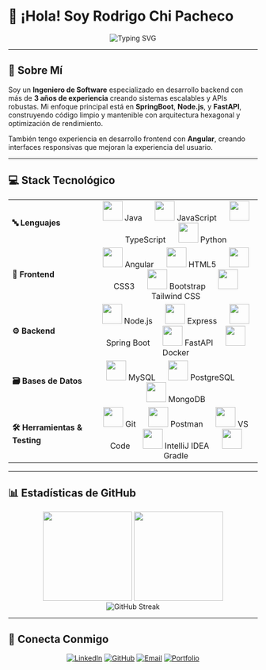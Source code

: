 # 👋 ¡Hola! Soy Rodrigo Chi Pacheco

<div align="center">
  <img src="https://readme-typing-svg.herokuapp.com?font=Fira+Code&weight=600&size=28&pause=1000&color=2F81F7&center=true&vCenter=true&width=600&lines=Software+Engineer;Backend+Developer;API+Specialist;3%2B+Years+Experience" alt="Typing SVG" />
</div>

---

## 🚀 Sobre Mí

Soy un **Ingeniero de Software** especializado en desarrollo backend con más de **3 años de experiencia** creando sistemas escalables y APIs robustas. Mi enfoque principal está en **SpringBoot**, **Node.js**, y **FastAPI**, construyendo código limpio y mantenible con arquitectura hexagonal y optimización de rendimiento.

También tengo experiencia en desarrollo frontend con **Angular**, creando interfaces responsivas que mejoran la experiencia del usuario.

---

## 💻 Stack Tecnológico

<table align="center" style="border: none;">
  <tr style="border: none;">
    <td style="border: none; vertical-align: middle; padding-right: 20px;"><strong>🔤 Lenguajes</strong></td>
    <td style="border: none;" align="center">
      <img src="https://skillicons.dev/icons?i=java" width="40"/> Java
      &nbsp;&nbsp;&nbsp;&nbsp;
      <img src="https://skillicons.dev/icons?i=javascript" width="40"/> JavaScript
      &nbsp;&nbsp;&nbsp;&nbsp;
      <img src="https://skillicons.dev/icons?i=typescript" width="40"/> TypeScript
      &nbsp;&nbsp;&nbsp;&nbsp;
      <img src="https://skillicons.dev/icons?i=python" width="40"/> Python
    </td>
  </tr>
  <tr style="border: none;">
    <td style="border: none; vertical-align: middle; padding-right: 20px;"><strong>🎨 Frontend</strong></td>
    <td style="border: none;" align="center">
      <img src="https://skillicons.dev/icons?i=angular" width="40"/> Angular
      &nbsp;&nbsp;&nbsp;&nbsp;
      <img src="https://skillicons.dev/icons?i=html" width="40"/> HTML5
      &nbsp;&nbsp;&nbsp;&nbsp;
      <img src="https://skillicons.dev/icons?i=css" width="40"/> CSS3
      &nbsp;&nbsp;&nbsp;&nbsp;
      <img src="https://skillicons.dev/icons?i=bootstrap" width="40"/> Bootstrap
      &nbsp;&nbsp;&nbsp;&nbsp;
      <img src="https://skillicons.dev/icons?i=tailwind" width="40"/> Tailwind CSS
    </td>
  </tr>
  <tr style="border: none;">
    <td style="border: none; vertical-align: middle; padding-right: 20px;"><strong>⚙️ Backend</strong></td>
    <td style="border: none;" align="center">
      <img src="https://skillicons.dev/icons?i=nodejs" width="40"/> Node.js
      &nbsp;&nbsp;&nbsp;&nbsp;
      <img src="https://skillicons.dev/icons?i=express" width="40"/> Express
      &nbsp;&nbsp;&nbsp;&nbsp;
      <img src="https://skillicons.dev/icons?i=spring" width="40"/> Spring Boot
      &nbsp;&nbsp;&nbsp;&nbsp;
      <img src="https://skillicons.dev/icons?i=fastapi" width="40"/> FastAPI
      &nbsp;&nbsp;&nbsp;&nbsp;
      <img src="https://skillicons.dev/icons?i=docker" width="40"/> Docker
    </td>
  </tr>
  <tr style="border: none;">
    <td style="border: none; vertical-align: middle; padding-right: 20px;"><strong>🗃️ Bases de Datos</strong></td>
    <td style="border: none;" align="center">
      <img src="https://skillicons.dev/icons?i=mysql" width="40"/> MySQL
      &nbsp;&nbsp;&nbsp;&nbsp;
      <img src="https://skillicons.dev/icons?i=postgresql" width="40"/> PostgreSQL
      &nbsp;&nbsp;&nbsp;&nbsp;
      <img src="https://skillicons.dev/icons?i=mongodb" width="40"/> MongoDB
    </td>
  </tr>
  <tr style="border: none;">
    <td style="border: none; vertical-align: middle; padding-right: 20px;"><strong>🛠️ Herramientas & Testing</strong></td>
    <td style="border: none;" align="center">
      <img src="https://skillicons.dev/icons?i=git" width="40"/> Git
      &nbsp;&nbsp;&nbsp;&nbsp;
      <img src="https://skillicons.dev/icons?i=postman" width="40"/> Postman
      &nbsp;&nbsp;&nbsp;&nbsp;
      <img src="https://skillicons.dev/icons?i=vscode" width="40"/> VS Code
      &nbsp;&nbsp;&nbsp;&nbsp;
      <img src="https://skillicons.dev/icons?i=idea" width="40"/> IntelliJ IDEA
      &nbsp;&nbsp;&nbsp;&nbsp;
      <img src="https://skillicons.dev/icons?i=gradle" width="40"/> Gradle
    </td>
  </tr>
</table>

---

## 📊 Estadísticas de GitHub

<div align="center">
  <img height="180em" src="https://github-readme-stats.vercel.app/api?username=RafaPacheco2003&show_icons=true&theme=tokyonight&include_all_commits=true&count_private=true"/>
  <img height="180em" src="https://github-readme-stats.vercel.app/api/top-langs/?username=RafaPacheco2003&layout=compact&langs_count=7&theme=tokyonight"/>
</div>

<div align="center">
  <img src="https://github-readme-streak-stats.herokuapp.com/?user=RafaPacheco2003&theme=tokyonight" alt="GitHub Streak" />
</div>



---

## 🤝 Conecta Conmigo

<div align="center">
  
[![LinkedIn](https://img.shields.io/badge/LinkedIn-0077B5?style=for-the-badge&logo=linkedin&logoColor=white)](https://www.linkedin.com/in/tuusuario/)
[![GitHub](https://img.shields.io/badge/GitHub-100000?style=for-the-badge&logo=github&logoColor=white)](https://github.com/RafaPacheco2003)
[![Email](https://img.shields.io/badge/Gmail-D14836?style=for-the-badge&logo=gmail&logoColor=white)](mailto:rodrigorafaelchipacheco@correo.com)
[![Portfolio](https://img.shields.io/badge/Portfolio-FF5722?style=for-the-badge&logo=google-chrome&logoColor=white)](https://tu-portfolio.com)

</div>


